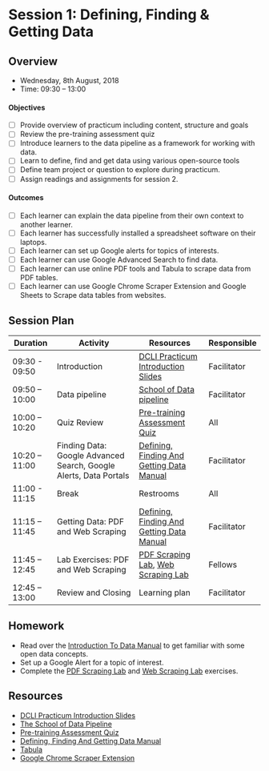# Session 1: Defining, Finding & Getting Data

## Overview
 - Wednesday, 8th August, 2018
 - Time: 09:30 – 13:00

#### Objectives
- [ ] Provide overview of practicum including content, structure and goals
- [ ] Review the pre-training assessment quiz
- [ ] Introduce learners to the data pipeline as a framework for working with data.
- [ ] Learn to define, find and get data using various open-source tools
- [ ] Define team project or question to explore during practicum.
- [ ] Assign readings and assignments for session 2.

#### Outcomes
- [ ] Each learner can explain the data pipeline from their own context to another learner.
- [ ] Each learner has successfully installed a spreadsheet software on their laptops.
- [ ] Each learner can set up Google alerts for topics of interests.
- [ ] Each learner can use Google Advanced Search to find data.
- [ ] Each learner can use online PDF tools and Tabula to scrape data from PDF tables.
- [ ] Each learner can use Google Chrome Scraper Extension and Google Sheets to Scrape data tables from websites.

## Session Plan

Duration | Activity | Resources | Responsible
------------- | ---------- | -------- | ---------
09:30 - 09:50 | Introduction | [DCLI Practicum Introduction Slides](https://docs.google.com/presentation/d/1XYAwdjPSdEg8wrYhzduVBqShTgG-Ct5trn6OKv3hJtQ/edit?usp=sharing) | Facilitator
09:50 – 10:00 | Data pipeline | [School of Data pipeline](https://schoolofdata.org/methodology/) | Facilitator
10:00 – 10:20 | Quiz Review |[Pre-training Assessment Quiz](https://docs.google.com/document/d/1Vr-GdhrQaoL1chzRxckSPDGgxDFqYGQDP7amAT7_7LE/edit?usp=sharing) | All
10:20 – 11:00 | Finding Data: Google Advanced Search, Google Alerts, Data Portals | [Defining, Finding And Getting Data Manual](/manuals/defining_finding_and_getting_data.pdf) | Facilitator
11:00 - 11:15 | Break | Restrooms | All
11:15 – 11:45 | Getting Data: PDF and Web Scraping | [Defining, Finding And Getting Data Manual](/manuals/defining_finding_and_getting_data.pdf) | Facilitator
11:45 – 12:45 | Lab Exercises: PDF and Web Scraping | [PDF Scraping Lab](/labs/data_fundamentals_lab_scraping_data_from_pdfs.pdf), [Web Scraping Lab](/labs/data_fundamentals_lab_scraping_data_from_the_web.pdf) | Fellows
12:45 – 13:00 | Review and Closing | Learning plan | Facilitator

## Homework
- Read over the [Introduction To Data Manual](/manuals/introduction_to_data.pdf) to get familiar with some open data concepts.
- Set up a Google Alert for a topic of interest.
- Complete the [PDF Scraping Lab](/labs/data_fundamentals_lab_scraping_data_from_pdfs.pdf) and [Web Scraping Lab](/labs/data_fundamentals_lab_scraping_data_from_the_web.pdf) exercises.


## Resources
- [DCLI Practicum Introduction Slides](https://docs.google.com/presentation/d/1XYAwdjPSdEg8wrYhzduVBqShTgG-Ct5trn6OKv3hJtQ/edit?usp=sharing)
- [The School of Data Pipeline](https://schoolofdata.org/methodology/)
- [Pre-training Assessment Quiz](https://docs.google.com/document/d/1Vr-GdhrQaoL1chzRxckSPDGgxDFqYGQDP7amAT7_7LE/edit?usp=sharing)
- [Defining, Finding And Getting Data Manual](/manuals/defining_finding_and_getting_data.pdf)
- [Tabula](https://tabula.technology/)
- [Google Chrome Scraper Extension](https://chrome.google.com/webstore/detail/scraper/mbigbapnjcgaffohmbkdlecaccepngjd?hl=en)

